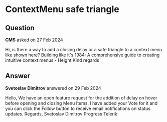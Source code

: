 # ContextMenu safe triangle

## Question

**CMS** asked on 27 Feb 2024

Hi, is there a way to add a closing delay or a safe triangle to a context menu like shown here? Building like it's 1984: A comprehensive guide to creating intuitive context menus - Height Kind regards

## Answer

**Svetoslav Dimitrov** answered on 29 Feb 2024

Hello, We have an open feature request for the addition of delay on hover before opening and closing Menu Items. I have added your Vote for it and you can click the Follow button to receive email notifications on status updates. Regards, Svetoslav Dimitrov Progress Telerik

